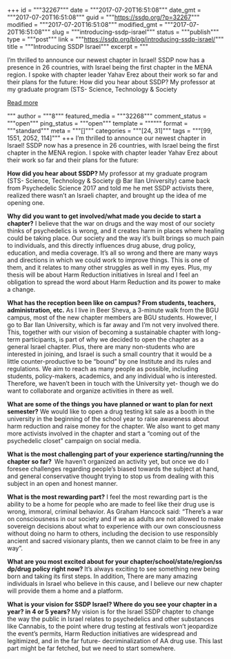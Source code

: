 +++
id = """32267"""
date = """2017-07-20T16:51:08"""
date_gmt = """2017-07-20T16:51:08"""
guid = """https://ssdp.org/?p=32267"""
modified = """2017-07-20T16:51:08"""
modified_gmt = """2017-07-20T16:51:08"""
slug = """introducing-ssdp-israel"""
status = """publish"""
type = """post"""
link = """https://ssdp.org/blog/introducing-ssdp-israel/"""
title = """Introducing SSDP Israel"""
excerpt = """<p>I&#8217;m thrilled to announce our newest chapter in Israel! SSDP now has a presence in 26 countries, with Israel being the first chapter in the MENA region. I spoke with chapter leader Yahav Erez about their work so far and their plans for the future: How did you hear about SSDP? My professor at my graduate program (STS- Science, Technology &amp; Society</p>
<div class="h10"></div>
<p><a class="more-link2 flat" href="https://ssdp.org/blog/introducing-ssdp-israel/">Read more</a></p>
"""
author = """8"""
featured_media = """32268"""
comment_status = """open"""
ping_status = """open"""
template = """"""
format = """standard"""
meta = """[]"""
categories = """[24, 31]"""
tags = """[99, 1551, 2052, 114]"""
+++
I&#8217;m thrilled to announce our newest chapter in Israel! SSDP now has a presence in 26 countries, with Israel being the first chapter in the MENA region. I spoke with chapter leader Yahav Erez about their work so far and their plans for the future:

<strong>How did you hear about SSDP?</strong><strong> </strong>My professor at my graduate program (STS- Science, Technology &amp; Society @ Bar Ilan University) came back from Psychedelic Science 2017 and told me he met SSDP activists there, realized there wasn&#8217;t an Israeli chapter, and brought up the idea of me opening one.

<strong>Why did you want to get involved/what made you decide to start a chapter?</strong> I believe that the war on drugs and the way most of our society thinks of psychedelics is wrong, and it creates harm in places where healing could be taking place. Our society and the way it&#8217;s built brings so much pain to individuals, and this directly influences drug abuse, drug policy, education, and media coverage. It&#8217;s all so wrong and there are many ways and directions in which we could work to improve things. This is one of them, and it relates to many other struggles as well in my eyes. Plus, my thesis will be about Harm Reduction initiatives in Isreal and I feel an obligation to spread the word about Harm Reduction and its power to make a change.

<strong>What has the reception been like on campus? From students, teachers, administration, etc.</strong> As I live in Beer Sheva, a 3-minute walk from the BGU campus, most of the new chapter members are BGU students. However, I go to Bar Ilan University, which is far away and I&#8217;m not very involved there. This, together with our vision of becoming a sustainable chapter with long-term participants, is part of why we decided to open the chapter as a general Israel chapter. Plus, there are many non-students who are interested in joining, and Israel is such a small country that it would be a little counter-productive to be &#8220;bound&#8221; by one Institute and its rules and regulations. We aim to reach as many people as possible, including students, policy-makers, academics, and any individual who is interested. Therefore, we haven&#8217;t been in touch with the University yet- though we do want to collaborate and organize activities in there as well.

<strong>What are some of the things you have planned or want to plan for next semester?</strong> We would like to open a drug testing kit sale as a booth in the university in the beginning of the school year to raise awareness about harm reduction and raise money for the chapter. We also want to get many more activists involved in the chapter and start a &#8220;coming out of the psychedelic closet&#8221; campaign on social media.

<strong>What is the most challenging part of your experience starting/running the chapter so far?</strong><strong>  </strong>We haven&#8217;t organized an activity yet, but once we do I foresee challenges regarding people&#8217;s biased towards the subject at hand, and general conservative thought trying to stop us from dealing with this subject in an open and honest manner.

<strong>What is the most rewarding part?</strong> I feel the most rewarding part is the ability to be a home for people who are made to feel like their drug use is wrong, immoral, criminal behavior. As Graham Hancock said: &#8220;There&#8217;s a war on consciousness in our society and if we as adults are not allowed to make sovereign decisions about what to experience with our own consciousness without doing no harm to others, including the decision to use responsibly ancient and sacred visionary plants, then we cannot claim to be free in any way&#8221;.

<strong>What are you most excited about for your chapter/school/state/region/ss<wbr />dp/drug policy right now? </strong>It&#8217;s always exciting to see something new being born and taking its first steps. In addition, There are many amazing individuals in Israel who believe in this cause, and I believe our new chapter will provide them a home and a platform.

<strong>What is your vision for SSDP Israel? Where do you see your chapter in a year? in 4 or 5 years? </strong>My vision is for the Israel SSDP chapter to change the way the public in Israel relates to psychedelics and other substances like Cannabis, to the point where drug testing at festivals won&#8217;t jeopardize the event&#8217;s permits, Harm Reduction initiatives are widespread and legitimized, and in the far future- decriminalization of AA drug use. This last part might be far fetched, but we need to start somewhere.
